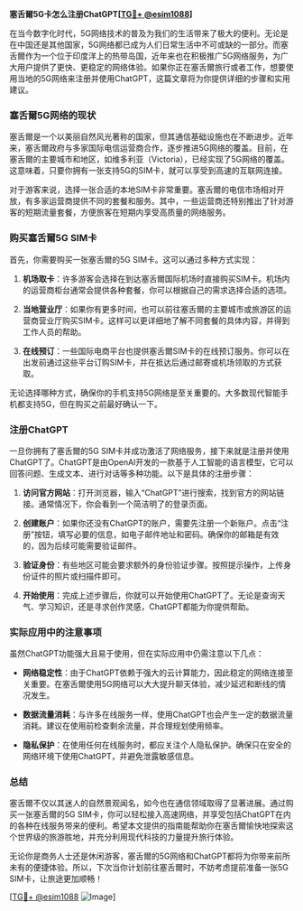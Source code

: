 **塞舌爾5G卡怎么注册ChatGPT[[TG💪+ @esim1088](https://t.me/s/esim1088)]**

在当今数字化时代，5G网络技术的普及为我们的生活带来了极大的便利。无论是在中国还是其他国家，5G网络都已成为人们日常生活中不可或缺的一部分。而塞舌爾作为一个位于印度洋上的热带岛国，近年来也在积极推广5G网络服务，为广大用户提供了更快、更稳定的网络体验。如果你正在塞舌爾旅行或者工作，想要使用当地的5G网络来注册并使用ChatGPT，这篇文章将为你提供详细的步骤和实用建议。

### 塞舌爾5G网络的现状

塞舌爾是一个以美丽自然风光著称的国家，但其通信基础设施也在不断进步。近年来，塞舌爾政府与多家国际电信运营商合作，逐步推进5G网络的覆盖。目前，在塞舌爾的主要城市和地区，如维多利亚（Victoria），已经实现了5G网络的覆盖。这意味着，只要你拥有一张支持5G的SIM卡，就可以享受到高速的互联网连接。

对于游客来说，选择一张合适的本地SIM卡非常重要。塞舌爾的电信市场相对开放，有多家运营商提供不同的套餐和服务。其中，一些运营商还特别推出了针对游客的短期流量套餐，方便旅客在短期内享受高质量的网络服务。

### 购买塞舌爾5G SIM卡

首先，你需要购买一张塞舌爾的5G SIM卡。这可以通过多种方式实现：

1. **机场取卡**：许多游客会选择在到达塞舌爾国际机场时直接购买SIM卡。机场内的运营商柜台通常会提供各种套餐，你可以根据自己的需求选择合适的选项。
   
2. **当地营业厅**：如果你有更多时间，也可以前往塞舌爾的主要城市或旅游区的运营商营业厅购买SIM卡。这样可以更详细地了解不同套餐的具体内容，并得到工作人员的帮助。

3. **在线预订**：一些国际电商平台也提供塞舌爾SIM卡的在线预订服务。你可以在出发前通过这些平台订购SIM卡，并在抵达后通过邮寄或机场领取的方式获取。

无论选择哪种方式，确保你的手机支持5G网络是至关重要的。大多数现代智能手机都支持5G，但在购买之前最好确认一下。

### 注册ChatGPT

一旦你拥有了塞舌爾的5G SIM卡并成功激活了网络服务，接下来就是注册并使用ChatGPT了。ChatGPT是由OpenAI开发的一款基于人工智能的语言模型，它可以回答问题、生成文本、进行对话等多种功能。以下是具体的注册步骤：

1. **访问官方网站**：打开浏览器，输入“ChatGPT”进行搜索，找到官方的网站链接。通常情况下，你会看到一个简洁明了的登录页面。

2. **创建账户**：如果你还没有ChatGPT的账户，需要先注册一个新账户。点击“注册”按钮，填写必要的信息，如电子邮件地址和密码。确保你的邮箱是有效的，因为后续可能需要验证邮件。

3. **验证身份**：有些地区可能会要求额外的身份验证步骤。按照提示操作，上传身份证件的照片或扫描件即可。

4. **开始使用**：完成上述步骤后，你就可以开始使用ChatGPT了。无论是查询天气、学习知识，还是寻求创作灵感，ChatGPT都能为你提供帮助。

### 实际应用中的注意事项

虽然ChatGPT功能强大且易于使用，但在实际应用中仍需注意以下几点：

- **网络稳定性**：由于ChatGPT依赖于强大的云计算能力，因此稳定的网络连接至关重要。在塞舌爾使用5G网络可以大大提升聊天体验，减少延迟和断线的情况发生。

- **数据流量消耗**：与许多在线服务一样，使用ChatGPT也会产生一定的数据流量消耗。建议在使用前检查剩余流量，并合理规划使用频率。

- **隐私保护**：在使用任何在线服务时，都应关注个人隐私保护。确保只在安全的网络环境下使用ChatGPT，并避免泄露敏感信息。

### 总结

塞舌爾不仅以其迷人的自然景观闻名，如今也在通信领域取得了显著进展。通过购买一张塞舌爾的5G SIM卡，你可以轻松接入高速网络，并享受包括ChatGPT在内的各种在线服务带来的便利。希望本文提供的指南能帮助你在塞舌爾愉快地探索这个世界级的旅游胜地，并充分利用现代科技的力量提升旅行体验。

无论你是商务人士还是休闲游客，塞舌爾的5G网络和ChatGPT都将为你带来前所未有的便捷体验。所以，下次当你计划前往塞舌爾时，不妨考虑提前准备一张5G SIM卡，让旅途更加顺畅！

[[TG💪+ @esim1088](https://t.me/s/esim1088) ![Image](https://i.postimg.cc/4NQfJmqS/Snipaste-2025-05-13-00-14-12.png)]